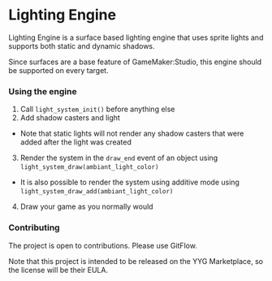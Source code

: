 # Lighting Engine

Lighting Engine is a surface based lighting engine that uses sprite lights and supports both static and dynamic shadows.

Since surfaces are a base feature of GameMaker:Studio, this engine should be supported on every target.

### Using the engine

1. Call `light_system_init()` before anything else
2. Add shadow casters and light
 * Note that static lights will not render any shadow casters that were added after the light was created
3. Render the system in the `draw_end` event of an object using `light_system_draw(ambiant_light_color)`
 * It is also possible to render the system using additive mode using `light_system_draw_add(ambiant_light_color)`
4. Draw your game as you normally would

### Contributing

The project is open to contributions. Please use GitFlow.

Note that this project is intended to be released on the YYG Marketplace, so the license will be their EULA.
